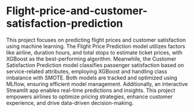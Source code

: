# Flight-price-and-customer-satisfaction-prediction

This project focuses on predicting flight prices and customer satisfaction using machine learning. The Flight Price Prediction model utilizes factors like airline, duration hours, and total stops to estimate ticket prices, with XGBoost as the best-performing algorithm. Meanwhile, the Customer Satisfaction Prediction model classifies passenger satisfaction based on service-related attributes, employing XGBoost and handling class imbalance with SMOTE. Both models are tracked and optimized using MLflow, ensuring efficient model management. Additionally, an interactive Streamlit app enables real-time predictions and insights. This project empowers airlines to optimize pricing strategies, enhance customer experience, and drive data-driven decision-making. 
